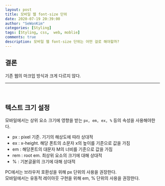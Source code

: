 ```yaml
---
layout: post
title: 모바일 웹 font-size 단위
date: 2020-07-19 20:39:00
author: "SeWonKim"
categories: [Styling]
tags: [Styling, css,  web, moblie]
comments: true
description: 모바일 웹 font-size 단위는 어떤 걸로 해야할까?
---
```


## 결론

기존 웹의 마크업 방식과 크게 다르지 않다.
 　 
  　 

---
 　 
  　 
## 텍스트 크기 설정

모바일에서는 상위 요소 크기에 영향을 받는 `px, em, ex, %` 등의 속성을 사용해야한다.

- px : pixel 기준. 기기의 해상도에 따라 상대적
- ex : x-height. 해당 폰트의 소문자 x의 높이를 기준으로 값을 가짐
- em : 해당폰트의 대문자 M의 너비를 기준으로 값을 가짐
- rem : root em. 최상위 요소의 크기에 대해 상대적
- % : 기본글꼴의 크기에 대해 상대적
 　 
  　 
  　 

PC에서는 브라우저 호환성을 위해 px 단위의 사용을 권장한다.     
모바일에서는 유동적 레이아웃 구현을 위해 em, % 단위의 사용을 권장한다.
